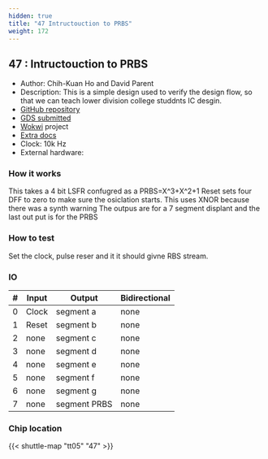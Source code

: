 ```yaml
---
hidden: true
title: "47 Intructouction to PRBS"
weight: 172
---
```


## 47 : Intructouction to PRBS

* Author: Chih-Kuan Ho and David Parent 
* Description: This is a simple design used to verify the design flow, so that we can teach lower division college studdnts IC desgin.
* [GitHub repository](https://github.com/davidparent/PRBS-ASIC)
* [GDS submitted](https://github.com/davidparent/PRBS-ASIC/actions/runs/6750498255)
* [Wokwi](https://wokwi.com/projects/380409904919056385) project
* [Extra docs]()
* Clock: 10k Hz
* External hardware: 



### How it works

This takes a 4 bit LSFR confugred as a PRBS=X^3+X^2+1  Reset sets four DFF to zero   to make sure the osiclation starts. This uses XNOR because there was a synth warning The outpus are for a 7 segment displant and the last out put is for the PRBS


### How to test

Set the clock, pulse reser and it it should givne RBS stream.


### IO

| # | Input        | Output       | Bidirectional      |
|---|--------------|--------------| -------------------|
| 0 | Clock  | segment a | none |
| 1 | Reset  | segment b | none |
| 2 | none  | segment c | none |
| 3 | none  | segment d | none |
| 4 | none  | segment e | none |
| 5 | none  | segment f | none |
| 6 | none  | segment g | none |
| 7 | none  | segment PRBS | none |

### Chip location

{{< shuttle-map "tt05" "47" >}}

